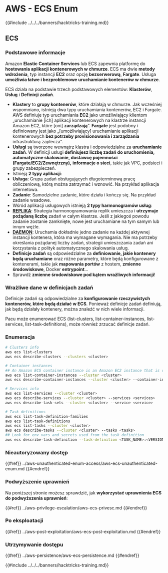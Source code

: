 # AWS - ECS Enum

{{#include ../../../banners/hacktricks-training.md}}

## ECS

### Podstawowe informacje

Amazon **Elastic Container Services** lub ECS zapewnia platformę do **hostowania aplikacji kontenerowych w chmurze**. ECS ma dwie **metody wdrożenia**, typ instancji **EC2** oraz opcję **bezserwerową**, **Fargate**. Usługa **umożliwia łatwe i bezproblemowe uruchamianie kontenerów w chmurze**.

ECS działa na podstawie trzech podstawowych elementów: **Klasterów**, **Usług** i **Definicji zadań**.

- **Klastery** to **grupy kontenerów**, które działają w chmurze. Jak wcześniej wspomniano, istnieją dwa typy uruchamiania kontenerów, EC2 i Fargate. AWS definiuje typ uruchamiania **EC2** jako umożliwiający klientom „uruchamianie \[ich\] aplikacji kontenerowych na klastrze instancji Amazon EC2, które \[oni\] **zarządzają**”. **Fargate** jest podobny i definiowany jest jako „\[umożliwiający\] uruchamianie aplikacji kontenerowych **bez potrzeby provisionowania i zarządzania** infrastrukturą zaplecza”.
- **Usługi** są tworzone wewnątrz klastra i odpowiedzialne za **uruchamianie zadań**. W definicji usługi **definiujesz liczbę zadań do uruchomienia, automatyczne skalowanie, dostawcę pojemności (Fargate/EC2/Zewnętrzny),** **informacje o sieci**, takie jak VPC, podsieci i grupy zabezpieczeń.
- Istnieją **2 typy aplikacji**:
- **Usługa**: Grupa zadań obsługujących długoterminową pracę obliczeniową, którą można zatrzymać i wznowić. Na przykład aplikacja internetowa.
- **Zadanie**: Samodzielne zadanie, które działa i kończy się. Na przykład zadanie wsadowe.
- Wśród aplikacji usługowych istnieją **2 typy harmonogramów usług**:
- [**REPLIKA**](https://docs.aws.amazon.com/AmazonECS/latest/developerguide/ecs_services.html): Strategia harmonogramowania replik umieszcza i **utrzymuje pożądaną liczbę** zadań w całym klastrze. Jeśli z jakiegoś powodu zadanie zostanie zamknięte, nowe jest uruchamiane na tym samym lub innym węźle.
- [**DAEMON**](https://docs.aws.amazon.com/AmazonECS/latest/developerguide/ecs_services.html): Uruchamia dokładnie jedno zadanie na każdej aktywnej instancji kontenera, która ma wymagane wymagania. Nie ma potrzeby określania pożądanej liczby zadań, strategii umieszczania zadań ani korzystania z polityk automatycznego skalowania usług.
- **Definicje zadań** są odpowiedzialne za **definiowanie, jakie kontenery będą uruchamiane** oraz różne parametry, które będą konfigurowane z kontenerami, takie jak **mapowania portów** z hostem, **zmienne środowiskowe**, Docker **entrypoint**...
- Sprawdź **zmienne środowiskowe pod kątem wrażliwych informacji**!

### Wrażliwe dane w definicjach zadań

Definicje zadań są odpowiedzialne za **konfigurowanie rzeczywistych kontenerów, które będą działać w ECS**. Ponieważ definicje zadań definiują, jak będą działały kontenery, można znaleźć w nich wiele informacji.

Pacu może enumerować ECS (list-clusters, list-container-instances, list-services, list-task-definitions), może również zrzucać definicje zadań.

### Enumeracja
```bash
# Clusters info
aws ecs list-clusters
aws ecs describe-clusters --clusters <cluster>

# Container instances
## An Amazon ECS container instance is an Amazon EC2 instance that is running the Amazon ECS container agent and has been registered into an Amazon ECS cluster.
aws ecs list-container-instances --cluster <cluster>
aws ecs describe-container-instances --cluster <cluster> --container-instances <container_instance_arn>

# Services info
aws ecs list-services --cluster <cluster>
aws ecs describe-services --cluster <cluster> --services <services>
aws ecs describe-task-sets --cluster <cluster> --service <service>

# Task definitions
aws ecs list-task-definition-families
aws ecs list-task-definitions
aws ecs list-tasks --cluster <cluster>
aws ecs describe-tasks --cluster <cluster> --tasks <tasks>
## Look for env vars and secrets used from the task definition
aws ecs describe-task-definition --task-definition <TASK_NAME>:<VERSION>
```
### Nieautoryzowany dostęp

{{#ref}}
../aws-unauthenticated-enum-access/aws-ecs-unauthenticated-enum.md
{{#endref}}

### Podwyższenie uprawnień

Na poniższej stronie możesz sprawdzić, jak **wykorzystać uprawnienia ECS do podwyższenia uprawnień**:

{{#ref}}
../aws-privilege-escalation/aws-ecs-privesc.md
{{#endref}}

### Po eksploatacji

{{#ref}}
../aws-post-exploitation/aws-ecs-post-exploitation.md
{{#endref}}

### Utrzymywanie dostępu

{{#ref}}
../aws-persistence/aws-ecs-persistence.md
{{#endref}}

{{#include ../../../banners/hacktricks-training.md}}
